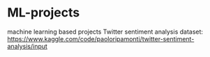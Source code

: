 # ML-projects
machine learning based projects 
Twitter sentiment analysis dataset: https://www.kaggle.com/code/paoloripamonti/twitter-sentiment-analysis/input
